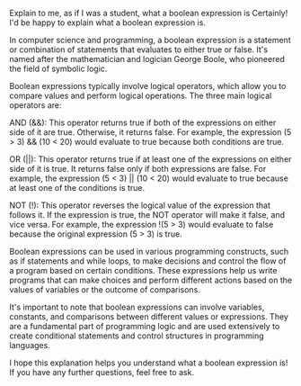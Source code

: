 Explain to me, as if I was a student, what a boolean expression is
Certainly! I'd be happy to explain what a boolean expression is.

In computer science and programming, a boolean expression is a statement or combination of statements that evaluates to either true or false. It's named after the mathematician and logician George Boole, who pioneered the field of symbolic logic.

Boolean expressions typically involve logical operators, which allow you to compare values and perform logical operations. The three main logical operators are:

AND (&&): This operator returns true if both of the expressions on either side of it are true. Otherwise, it returns false. For example, the expression (5 > 3) && (10 < 20) would evaluate to true because both conditions are true.

OR (||): This operator returns true if at least one of the expressions on either side of it is true. It returns false only if both expressions are false. For example, the expression (5 < 3) || (10 < 20) would evaluate to true because at least one of the conditions is true.

NOT (!): This operator reverses the logical value of the expression that follows it. If the expression is true, the NOT operator will make it false, and vice versa. For example, the expression !(5 > 3) would evaluate to false because the original expression (5 > 3) is true.

Boolean expressions can be used in various programming constructs, such as if statements and while loops, to make decisions and control the flow of a program based on certain conditions. These expressions help us write programs that can make choices and perform different actions based on the values of variables or the outcome of comparisons.

It's important to note that boolean expressions can involve variables, constants, and comparisons between different values or expressions. They are a fundamental part of programming logic and are used extensively to create conditional statements and control structures in programming languages.

I hope this explanation helps you understand what a boolean expression is! If you have any further questions, feel free to ask.